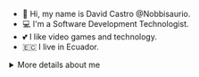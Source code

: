 * 👋 Hi, my name is David Castro @Nobbisaurio. 
* 💻 I'm a Software Development Technologist.  
* 💕 I like video games and technology.
* 🇪🇨  I live in Ecuador.

<details>
<summary>More details about me</summary>
  
## The technologies I work with are:
  ### Front-end technologies
    * Angular
    * React
    * Typescrpt
    * Next
  ### Back-end technologies
    * Nest
  ### BDD
    * PostgreSQL
</details>
<!--
**Nobbisaurio/Nobbisaurio** is a ✨ _special_ ✨ repository because its `README.md` (this file) appears on your GitHub profile.

Here are some ideas to get you started:

- 🔭 I’m currently working on ...
- 🌱 I’m currently learning ...
- 👯 I’m looking to collaborate on ...
- 🤔 I’m looking for help with ...
- 💬 Ask me about ...
- 📫 How to reach me: ...
- 😄 Pronouns: ...
- ⚡ Fun fact: ...
-->
